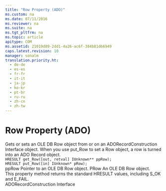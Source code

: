 ```yaml
---
title: "Row Property (ADO)"
ms.custom: na
ms.date: 07/11/2016
ms.reviewer: na
ms.suite: na
ms.tgt_pltfrm: na
ms.topic: article
apitype: COM
ms.assetid: 21019d89-2dd1-4a26-ac6f-384b81d66949
caps.latest.revision: 10
manager: sonalm
translation.priority.ht: 
  - de-de
  - es-es
  - fr-fr
  - it-it
  - ja-jp
  - ko-kr
  - pt-br
  - ru-ru
  - zh-cn
  - zh-tw
---
```

# Row Property (ADO)
<?xml version="1.0" encoding="utf-8"?>
<developerReferenceWithoutSyntaxDocument xmlns="http://ddue.schemas.microsoft.com/authoring/2003/5" xmlns:xlink="http://www.w3.org/1999/xlink" xmlns:xsi="http://www.w3.org/2001/XMLSchema-instance" xsi:schemaLocation="http://ddue.schemas.microsoft.com/authoring/2003/5 http://dduestorage.blob.core.windows.net/ddueschema/developer.xsd">
  <introduction>
    <para>Gets or sets an OLE DB <legacyBold>Row</legacyBold> object from or on an <link xlink:href="52a5429e-5829-455e-be3b-31f05cbecf2d">ADORecordConstruction Interface</link> object. When you use <legacyBold>put_Row</legacyBold> to set a <legacyBold>Row</legacyBold> object, a row is turned into an ADO <legacyBold>Record</legacyBold> object.</para>
  </introduction>
  <section>
    <title>Read/write.Syntax</title>
    <content>
      <code>HRESULT get_Row([out, retval] IUnknown** ppRow);
HRESULT put_Row([in] IUnknown* pRow);</code>
    </content>
  </section>
  <section>
    <title>Parameters</title>
    <content>
      <definitionTable>
        <definedTerm> <legacyItalic>ppRow</legacyItalic> </definedTerm>
        <definition>
          <para>Pointer to an OLE DB <legacyBold>Row</legacyBold> object.</para>
        </definition>
        <definedTerm> <legacyItalic>PRow</legacyItalic> </definedTerm>
        <definition>
          <para>An OLE DB <legacyBold>Row</legacyBold> object.</para>
        </definition>
      </definitionTable>
    </content>
  </section>
  <section>
    <title>Return Values</title>
    <content>
      <para>This property method returns the standard HRESULT values, including S_OK and E_FAIL.</para>
    </content>
  </section>
  <section>
    <title>Applies To</title>
    <content>
      <para>
        <link xlink:href="52a5429e-5829-455e-be3b-31f05cbecf2d">ADORecordConstruction Interface</link>
      </para>
    </content>
  </section>
  <relatedTopics />
</developerReferenceWithoutSyntaxDocument>